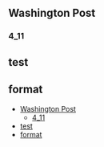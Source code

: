 
## Washington Post
### 4_11

## test
## format
- [Washington Post](#washington-post)
  - [4_11](#4_11)
- [test](#test)
- [format](#format)